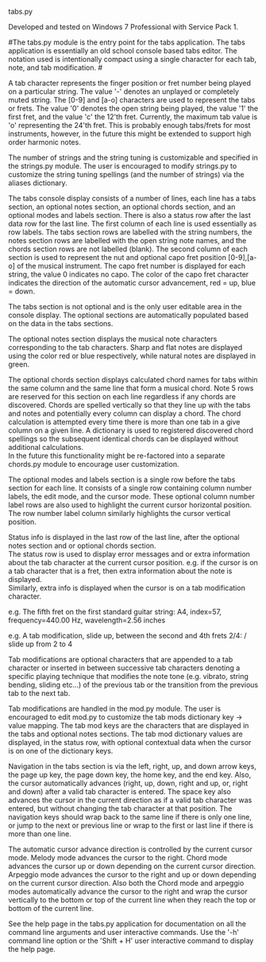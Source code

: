 tabs.py

Developed and tested on Windows 7 Professional with Service Pack 1. 

#The tabs.py module is the entry point for the tabs application.  The tabs application is essentially an old school console 
based tabs editor.  The notation used is intentionally compact using a single character for each tab, note, and tab 
modification.  #

A tab character represents the finger position or fret number being played on a particular string.  The value '-' denotes an 
unplayed or completely muted string.  The [0-9] and [a-o] characters are used to represent the tabs or frets.  The value '0' 
denotes the open string being played, the value '1' the first fret, and the value 'c' the 12'th fret.  Currently, the maximum 
tab value is 'o' representing the 24'th fret.  This is probably enough tabs/frets for most instruments, however, in the future 
this might be extended to support high order harmonic notes.

The number of strings and the string tuning is customizable and specified in the strings.py module.  The user is encouraged to 
modify strings.py to customize the string tuning spellings (and the number of strings) via the aliases dictionary.

The tabs console display consists of a number of lines, each line has a tabs section, an optional notes section, an optional 
chords section, and an optional modes and labels section.  There is also a status row after the last data row for the last 
line.  The first column of each line is used essentially as row labels.  The tabs section rows are labelled with the string 
numbers, the notes section rows are labelled with the open string note names, and the chords section rows are not labelled 
(blank).  The second column of each section is used to represent the nut and optional capo fret position [0-9],[a-o] of the 
musical instrument.  The capo fret number is displayed for each string, the value 0 indicates no capo.  The color of the capo 
fret character indicates the direction of the automatic cursor advancement, red = up, blue = down.

The tabs section is not optional and is the only user editable area in the console display.  The optional sections are 
automatically populated based on the data in the tabs sections.  

The optional notes section displays the musical note characters corresponding to the tab characters.  Sharp and flat notes are 
displayed using the color red or blue respectively, while natural notes are displayed in green.

The optional chords section displays calculated chord names for tabs within the same column and the same line that form a 
musical chord.  Note 5 rows are reserved for this section on each line regardless if any chords are discovered.  Chords are 
spelled vertically so that they line up with the tabs and notes and potentially every column can display a chord.  The chord 
calculation is attempted every time there is more than one tab in a give column on a given line.  A dictionary is used to 
registered discovered chord spellings so the subsequent identical chords can be displayed without additional calculations.  
In the future this functionality might be re-factored into a separate chords.py module to encourage user customization.

The optional modes and labels section is a single row before the tabs section for each line.  It consists of a single row 
containing column number labels, the edit mode, and the cursor mode.  These optional column number label rows are also used 
to highlight the current cursor horizontal position.  The row number label column similarly highlights the cursor vertical 
position.

Status info is displayed in the last row of the last line, after the optional notes section and or optional chords section.  
The status row is used to display error messages and or extra information about the tab character at the current cursor 
position.  e.g. if the cursor is on a tab character that is a fret, then extra information about the note is displayed.  
Similarly, extra info is displayed when the cursor is on a tab modification character.

e.g. The fifth fret on the first standard guitar string:
A4, index=57, frequency=440.00 Hz, wavelength=2.56 inches

e.g. A tab modification, slide up, between the second and 4th frets 2/4:
/ slide up from 2 to 4

Tab modifications are optional characters that are appended to a tab character or inserted in between successive tab 
characters denoting a specific playing technique that modifies the note tone (e.g. vibrato, string bending, sliding etc...) 
of the previous tab or the transition from the previous tab to the next tab.

Tab modifications are handled in the mod.py module.  The user is encouraged to edit mod.py to customize the tab mods 
dictionary key -> value mapping.  The tab mod keys are the characters that are displayed in the tabs and optional notes 
sections.  The tab mod dictionary values are displayed, in the status row, with optional contextual data when the cursor 
is on one of the dictionary keys.

Navigation in the tabs section is via the left, right, up, and down arrow keys, the page up key, the page down key, the home 
key, and the end key.  Also, the cursor automatically advances (right, up, down, right and up, or, right and down) after a 
valid tab character is entered.  The space key also advances the cursor in the current direction as if a valid tab character 
was entered, but without changing the tab character at that position.  The navigation keys should wrap back to the same line 
if there is only one line, or jump to the next or previous line or wrap to the first or last line if there is more than one 
line.

The automatic cursor advance direction is controlled by the current cursor mode.  Melody mode advances the cursor to the 
right.  Chord mode advances the cursor up or down depending on the current cursor direction.  Arpeggio mode advances the 
cursor to the right and up or down depending on the current cursor direction.  Also both the Chord mode and arpeggio modes 
automatically advance the cursor to the right and wrap the cursor vertically to the bottom or top of the current line when 
they reach the top or bottom of the current line.

See the help page in the tabs.py application for documentation on all the command line arguments and user interactive 
commands.  Use the '-h' command line option or the 'Shift + H' user interactive command to display the help page.
